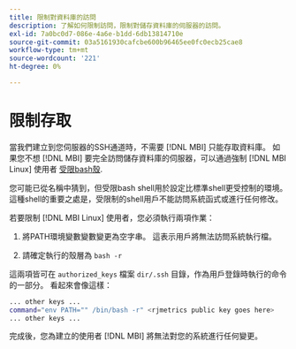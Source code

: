 ```yaml
---
title: 限制對資料庫的訪問
description: 了解如何限制訪問，限制對儲存資料庫的伺服器的訪問。
exl-id: 7a0bc0d7-086e-4a6e-b1dd-6db13814710e
source-git-commit: 03a5161930cafcbe600b96465ee0fc0ecb25cae8
workflow-type: tm+mt
source-wordcount: '221'
ht-degree: 0%

---
```


# 限制存取

當我們建立到您伺服器的SSH通道時，不需要 [!DNL MBI] 只能存取資料庫。 如果您不想 [!DNL MBI] 要完全訪問儲存資料庫的伺服器，可以通過強制 [!DNL MBI Linux] 使用者 [受限bash殼](https://www.gnu.org/software/bash/manual/html_node/The-Restricted-Shell.html).

您可能已從名稱中猜到，但受限bash shell用於設定比標準shell更受控制的環境。 這種shell的重要之處是，受限制的shell用戶不能訪問系統函式或進行任何修改。

若要限制 [!DNL MBI Linux] 使用者，您必須執行兩項作業：

1. 將PATH環境變數變數變更為空字串。 這表示用戶將無法訪問系統執行檔。

1. 請確定執行的殼層為 `bash -r`

這兩項皆可在 `authorized_keys` 檔案 `dir/.ssh` 目錄，作為用戶登錄時執行的命令的一部分。 看起來會像這樣：

```bash
... other keys ...
command="env PATH="" /bin/bash -r" <rjmetrics public key goes here>
... other keys ...
```

完成後，您為建立的使用者 [!DNL MBI] 將無法對您的系統進行任何變更。

